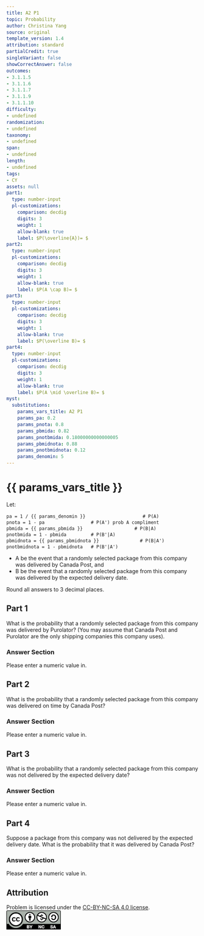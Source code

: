 ```yaml
---
title: A2 P1
topic: Probability
author: Christina Yang
source: original
template_version: 1.4
attribution: standard
partialCredit: true
singleVariant: false
showCorrectAnswer: false
outcomes:
- 3.1.1.5
- 3.1.1.6
- 3.1.1.7
- 3.1.1.9
- 3.1.1.10
difficulty:
- undefined
randomization:
- undefined
taxonomy:
- undefined
span:
- undefined
length:
- undefined
tags:
- CY
assets: null
part1:
  type: number-input
  pl-customizations:
    comparison: decdig
    digits: 3
    weight: 1
    allow-blank: true
    label: $P(\overline{A})= $
part2:
  type: number-input
  pl-customizations:
    comparison: decdig
    digits: 3
    weight: 1
    allow-blank: true
    label: $P(A \cap B)= $
part3:
  type: number-input
  pl-customizations:
    comparison: decdig
    digits: 3
    weight: 1
    allow-blank: true
    label: $P(\overline B)= $
part4:
  type: number-input
  pl-customizations:
    comparison: decdig
    digits: 3
    weight: 1
    allow-blank: true
    label: $P(A \mid \overline B)= $
myst:
  substitutions:
    params_vars_title: A2 P1
    params_pa: 0.2
    params_pnota: 0.8
    params_pbmida: 0.82
    params_pnotbmida: 0.18000000000000005
    params_pbmidnota: 0.88
    params_pnotbmidnota: 0.12
    params_denomin: 5
---
```

# {{ params_vars_title }}
Let:

```
pa = 1 / {{ params_denomin }}                     # P(A)
pnota = 1 - pa                 # P(A') prob A compliment
pbmida = {{ params_pbmida }}                   # P(B|A)
pnotbmida = 1 - pbmida         # P(B'|A)
pbmidnota = {{ params_pbmidnota }}               # P(B|A')
pnotbmidnota = 1 - pbmidnota   # P(B'|A')
```

- A be the event that a randomly selected package from this company was delivered by Canada Post, and
- B be the event that a randomly selected package from this company was delivered by the expected delivery date.

Round all answers to 3 decimal places.

## Part 1

What is the probability that a randomly selected package from this company was delivered by Purolator? (You may assume that Canada Post and Purolator are the only shipping companies this company uses).

### Answer Section

Please enter a numeric value in.

## Part 2

What is the probability that a randomly selected package from this company was delivered on time by
Canada Post?

### Answer Section

Please enter a numeric value in.

## Part 3

What is the probability that a randomly selected package from this company was not delivered by the expected delivery date?

### Answer Section

Please enter a numeric value in.

## Part 4

Suppose a package from this company was not delivered by the expected delivery date. What is the probability that it was delivered by Canada Post?

### Answer Section

Please enter a numeric value in.

## Attribution

Problem is licensed under the [CC-BY-NC-SA 4.0 license](https://creativecommons.org/licenses/by-nc-sa/4.0/).<br> ![The Creative Commons 4.0 license requiring attribution-BY, non-commercial-NC, and share-alike-SA license.](https://raw.githubusercontent.com/firasm/bits/master/by-nc-sa.png)